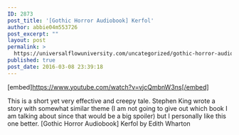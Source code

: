 ```yaml
---
ID: 2873
post_title: '[Gothic Horror Audiobook] Kerfol'
author: abbie04m553726
post_excerpt: ""
layout: post
permalink: >
  https://universalflowuniversity.com/uncategorized/gothic-horror-audiobook-kerfol/
published: true
post_date: 2016-03-08 23:39:18
---
```

[embed]https://www.youtube.com/watch?v=vjcQmbnW3ns[/embed]<br>
<p>This is a short yet very effective and creepy tale. Stephen King wrote a story with somewhat similar theme (I am not going to give out which book I am talking about since that would be a big spoiler) but I personally like this one better.
[Gothic Horror Audiobook] Kerfol by Edith Wharton</p>